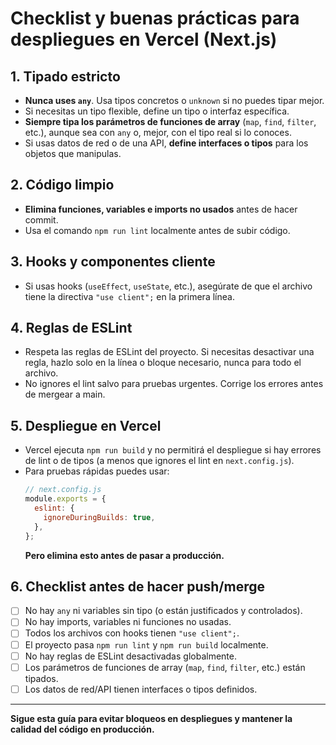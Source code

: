 # Checklist y buenas prácticas para despliegues en Vercel (Next.js)

## 1. Tipado estricto
- **Nunca uses `any`**. Usa tipos concretos o `unknown` si no puedes tipar mejor.
- Si necesitas un tipo flexible, define un tipo o interfaz específica.
- **Siempre tipa los parámetros de funciones de array** (`map`, `find`, `filter`, etc.), aunque sea con `any` o, mejor, con el tipo real si lo conoces.
- Si usas datos de red o de una API, **define interfaces o tipos** para los objetos que manipulas.

## 2. Código limpio
- **Elimina funciones, variables e imports no usados** antes de hacer commit.
- Usa el comando `npm run lint` localmente antes de subir código.

## 3. Hooks y componentes cliente
- Si usas hooks (`useEffect`, `useState`, etc.), asegúrate de que el archivo tiene la directiva `"use client";` en la primera línea.

## 4. Reglas de ESLint
- Respeta las reglas de ESLint del proyecto. Si necesitas desactivar una regla, hazlo solo en la línea o bloque necesario, nunca para todo el archivo.
- No ignores el lint salvo para pruebas urgentes. Corrige los errores antes de mergear a main.

## 5. Despliegue en Vercel
- Vercel ejecuta `npm run build` y no permitirá el despliegue si hay errores de lint o de tipos (a menos que ignores el lint en `next.config.js`).
- Para pruebas rápidas puedes usar:
  ```js
  // next.config.js
  module.exports = {
    eslint: {
      ignoreDuringBuilds: true,
    },
  };
  ```
  **Pero elimina esto antes de pasar a producción.**

## 6. Checklist antes de hacer push/merge
- [ ] No hay `any` ni variables sin tipo (o están justificados y controlados).
- [ ] No hay imports, variables ni funciones no usadas.
- [ ] Todos los archivos con hooks tienen `"use client";`.
- [ ] El proyecto pasa `npm run lint` y `npm run build` localmente.
- [ ] No hay reglas de ESLint desactivadas globalmente.
- [ ] Los parámetros de funciones de array (`map`, `find`, `filter`, etc.) están tipados.
- [ ] Los datos de red/API tienen interfaces o tipos definidos.

---

**Sigue esta guía para evitar bloqueos en despliegues y mantener la calidad del código en producción.** 
